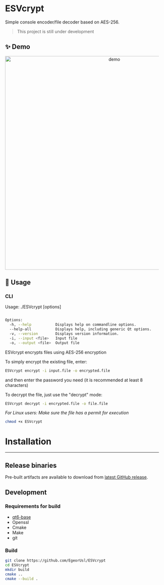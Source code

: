 # ESVcrypt

Simple console encoder/file decoder based on AES-256.

> This project is still under development

## ✨ Demo


<p align="center">
  <img width="700" align="center" src="https://github.com/EgeorUsl/ESVcrypt/blob/664318ad99d69c20b1d7de0f9c8396c12783496d/demo/demo-work.mp4" alt="demo"/>
</p>

## 🚀 Usage

### CLI
Usage: ./ESVcrypt [options]
```bash

Options:
  -h, --help           Displays help on commandline options.
  --help-all           Displays help, including generic Qt options.
  -v, --version        Displays version information.
  -i, --input <file>   Input file
  -o, --output <file>  Output file

```

ESVcrypt encrypts files using AES-256 encryption

To simply encrypt the existing file, enter:

```sh
ESVcrypt encrypt -i input.file -o encrypted.file
```

and then enter the password you need (it is recommended at least 8 characters)

To decrypt the file, just use the "decrypt" mode:
```sh
ESVcrypt decrypt -i encrypted.file -o file.file
```

*For Linux users:
Make sure the file has a permit for execution*
```bash
chmod +x ESVcrypt
```

# Installation
---
## Release binaries

Pre-built artifacts are available to download from [latest GitHub release](https://github.com/EgeorUsl/ESVcrypt/releases).

## Development
### Requirements for build

- [qt6-base](https://www.qt.io/download-dev)
- Openssl
- Cmake
- Make
- git

### Build

```sh
git clone https://github.com/EgeorUsl/ESVcrypt
cd ESVcrypt
mkdir build
cmake ..
cmake --build .
```  

